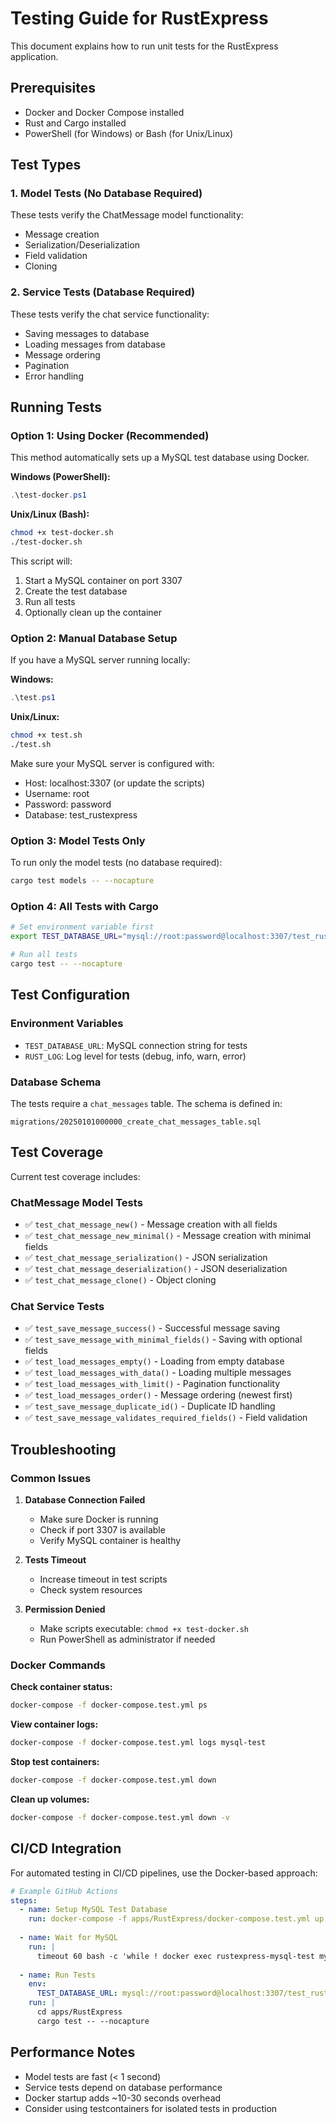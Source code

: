 # Testing Guide for RustExpress

This document explains how to run unit tests for the RustExpress application.

## Prerequisites

- Docker and Docker Compose installed
- Rust and Cargo installed
- PowerShell (for Windows) or Bash (for Unix/Linux)

## Test Types

### 1. Model Tests (No Database Required)
These tests verify the ChatMessage model functionality:
- Message creation
- Serialization/Deserialization
- Field validation
- Cloning

### 2. Service Tests (Database Required)
These tests verify the chat service functionality:
- Saving messages to database
- Loading messages from database
- Message ordering
- Pagination
- Error handling

## Running Tests

### Option 1: Using Docker (Recommended)

This method automatically sets up a MySQL test database using Docker.

**Windows (PowerShell):**
```powershell
.\test-docker.ps1
```

**Unix/Linux (Bash):**
```bash
chmod +x test-docker.sh
./test-docker.sh
```

This script will:
1. Start a MySQL container on port 3307
2. Create the test database
3. Run all tests
4. Optionally clean up the container

### Option 2: Manual Database Setup

If you have a MySQL server running locally:

**Windows:**
```powershell
.\test.ps1
```

**Unix/Linux:**
```bash
chmod +x test.sh
./test.sh
```

Make sure your MySQL server is configured with:
- Host: localhost:3307 (or update the scripts)
- Username: root
- Password: password
- Database: test_rustexpress

### Option 3: Model Tests Only

To run only the model tests (no database required):

```bash
cargo test models -- --nocapture
```

### Option 4: All Tests with Cargo

```bash
# Set environment variable first
export TEST_DATABASE_URL="mysql://root:password@localhost:3307/test_rustexpress"

# Run all tests
cargo test -- --nocapture
```

## Test Configuration

### Environment Variables

- `TEST_DATABASE_URL`: MySQL connection string for tests
- `RUST_LOG`: Log level for tests (debug, info, warn, error)

### Database Schema

The tests require a `chat_messages` table. The schema is defined in:
```
migrations/20250101000000_create_chat_messages_table.sql
```

## Test Coverage

Current test coverage includes:

### ChatMessage Model Tests
- ✅ `test_chat_message_new()` - Message creation with all fields
- ✅ `test_chat_message_new_minimal()` - Message creation with minimal fields  
- ✅ `test_chat_message_serialization()` - JSON serialization
- ✅ `test_chat_message_deserialization()` - JSON deserialization
- ✅ `test_chat_message_clone()` - Object cloning

### Chat Service Tests
- ✅ `test_save_message_success()` - Successful message saving
- ✅ `test_save_message_with_minimal_fields()` - Saving with optional fields
- ✅ `test_load_messages_empty()` - Loading from empty database
- ✅ `test_load_messages_with_data()` - Loading multiple messages
- ✅ `test_load_messages_with_limit()` - Pagination functionality
- ✅ `test_load_messages_order()` - Message ordering (newest first)
- ✅ `test_save_message_duplicate_id()` - Duplicate ID handling
- ✅ `test_save_message_validates_required_fields()` - Field validation

## Troubleshooting

### Common Issues

1. **Database Connection Failed**
   - Make sure Docker is running
   - Check if port 3307 is available
   - Verify MySQL container is healthy

2. **Tests Timeout**
   - Increase timeout in test scripts
   - Check system resources

3. **Permission Denied**
   - Make scripts executable: `chmod +x test-docker.sh`
   - Run PowerShell as administrator if needed

### Docker Commands

**Check container status:**
```bash
docker-compose -f docker-compose.test.yml ps
```

**View container logs:**
```bash
docker-compose -f docker-compose.test.yml logs mysql-test
```

**Stop test containers:**
```bash
docker-compose -f docker-compose.test.yml down
```

**Clean up volumes:**
```bash
docker-compose -f docker-compose.test.yml down -v
```

## CI/CD Integration

For automated testing in CI/CD pipelines, use the Docker-based approach:

```yaml
# Example GitHub Actions
steps:
  - name: Setup MySQL Test Database
    run: docker-compose -f apps/RustExpress/docker-compose.test.yml up -d
  
  - name: Wait for MySQL
    run: |
      timeout 60 bash -c 'while ! docker exec rustexpress-mysql-test mysqladmin ping -h"localhost" --silent; do sleep 2; done'
  
  - name: Run Tests
    env:
      TEST_DATABASE_URL: mysql://root:password@localhost:3307/test_rustexpress
    run: |
      cd apps/RustExpress
      cargo test -- --nocapture
```

## Performance Notes

- Model tests are fast (< 1 second)
- Service tests depend on database performance
- Docker startup adds ~10-30 seconds overhead
- Consider using testcontainers for isolated tests in production
